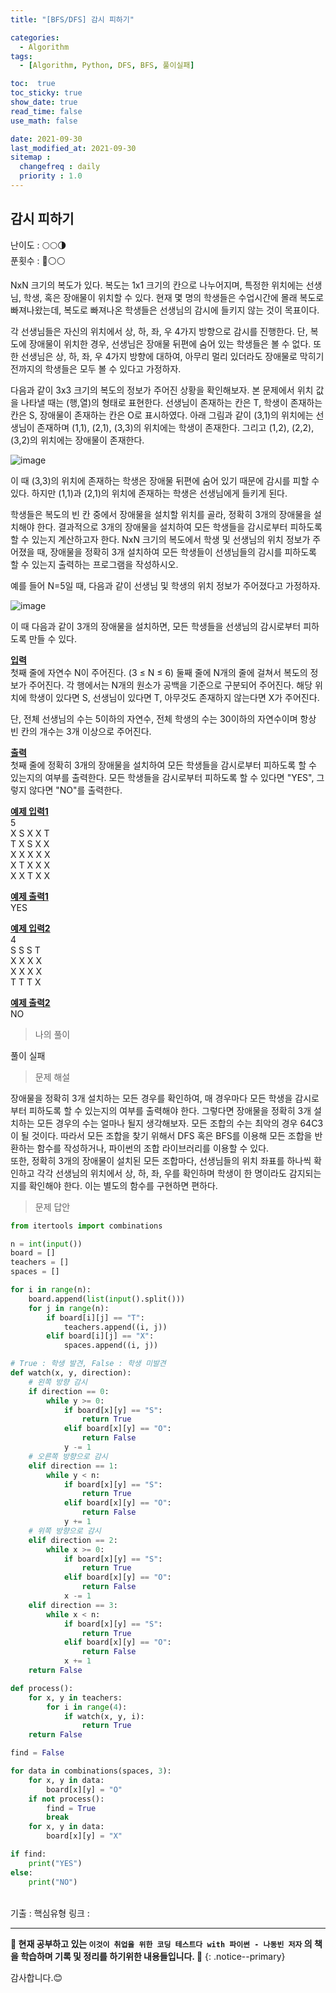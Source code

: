 ```yaml
---
title: "[BFS/DFS] 감시 피하기"

categories:
  - Algorithm
tags:
  - [Algorithm, Python, DFS, BFS, 풀이실패]

toc:  true
toc_sticky: true
show_date: true
read_time: false
use_math: false

date: 2021-09-30
last_modified_at: 2021-09-30
sitemap :
  changefreq : daily
  priority : 1.0
---
```


## 감시 피하기  

난이도 : 🌕🌕🌗  
푼횟수 : 🔴⚪⚪  

NxN 크기의 복도가 있다. 복도는 1x1 크기의 칸으로 나누어지며, 특정한 위치에는 선생님, 학생, 혹은 장애물이 위치할 수 있다. 현재 몇 명의 학생들은 수업시간에 몰래 복도로 빠져나왔는데, 복도로 빠져나온 학생들은 선생님의 감시에 들키지 않는 것이 목표이다.  

각 선생님들은 자신의 위치에서 상, 하, 좌, 우 4가지 방향으로 감시를 진행한다. 단, 복도에 장애물이 위치한 경우, 선생님은 장애물 뒤편에 숨어 있는 학생들은 볼 수 없다. 또한 선생님은 상, 하, 좌, 우 4가지 방향에 대하여, 아무리 멀리 있더라도 장애물로 막히기 전까지의 학생들은 모두 볼 수 있다고 가정하자.  

다음과 같이 3x3 크기의 복도의 정보가 주어진 상황을 확인해보자. 본 문제에서 위치 값을 나타낼 때는 (행,열)의 형태로 표현한다. 선생님이 존재하는 칸은 T, 학생이 존재하는 칸은 S, 장애물이 존재하는 칸은 O로 표시하였다. 아래 그림과 같이 (3,1)의 위치에는 선생님이 존재하며 (1,1), (2,1), (3,3)의 위치에는 학생이 존재한다. 그리고 (1,2), (2,2), (3,2)의 위치에는 장애물이 존재한다.  

![image](https://user-images.githubusercontent.com/37467408/135367168-7c3af480-5de0-463e-8920-cddb2846e91e.PNG)  

이 때 (3,3)의 위치에 존재하는 학생은 장애물 뒤편에 숨어 있기 때문에 감시를 피할 수 있다. 하지만 (1,1)과 (2,1)의 위치에 존재하는 학생은 선생님에게 들키게 된다.  

학생들은 복도의 빈 칸 중에서 장애물을 설치할 위치를 골라, 정확히 3개의 장애물을 설치해야 한다. 결과적으로 3개의 장애물을 설치하여 모든 학생들을 감시로부터 피하도록 할 수 있는지 계산하고자 한다. NxN 크기의 복도에서 학생 및 선생님의 위치 정보가 주어졌을 때, 장애물을 정확히 3개 설치하여 모든 학생들이 선생님들의 감시를 피하도록 할 수 있는지 출력하는 프로그램을 작성하시오.  

예를 들어 N=5일 때, 다음과 같이 선생님 및 학생의 위치 정보가 주어졌다고 가정하자.  

![image](https://user-images.githubusercontent.com/37467408/135367192-eb143b2b-1b6c-46b2-8936-38e8bcca6502.PNG)  

이 때 다음과 같이 3개의 장애물을 설치하면, 모든 학생들을 선생님의 감시로부터 피하도록 만들 수 있다.  

**<u>입력</u>**  
첫째 줄에 자연수 N이 주어진다. (3 ≤ N ≤ 6) 둘째 줄에 N개의 줄에 걸쳐서 복도의 정보가 주어진다. 각 행에서는 N개의 원소가 공백을 기준으로 구분되어 주어진다. 해당 위치에 학생이 있다면 S, 선생님이 있다면 T, 아무것도 존재하지 않는다면 X가 주어진다.  

단, 전체 선생님의 수는 5이하의 자연수, 전체 학생의 수는 30이하의 자연수이며 항상 빈 칸의 개수는 3개 이상으로 주어진다.  

**<u>출력</u>**  
첫째 줄에 정확히 3개의 장애물을 설치하여 모든 학생들을 감시로부터 피하도록 할 수 있는지의 여부를 출력한다. 모든 학생들을 감시로부터 피하도록 할 수 있다면 "YES", 그렇지 않다면 "NO"를 출력한다.  

**<u>예제 입력1</u>**  
5  
X S X X T  
T X S X X  
X X X X X  
X T X X X  
X X T X X  

**<u>예제 출력1</u>**  
YES  

**<u>예제 입력2</u>**  
4  
S S S T  
X X X X  
X X X X  
T T T X  

**<u>예제 출력2</u>**  
NO  

> 나의 풀이  

풀이 실패  

> 문제 해설  

장애물을 정확히 3개 설치하는 모든 경우를 확인하여, 매 경우마다 모든 학생을 감시로부터 피하도록 할 수 있는지의 여부를 출력해야 한다. 그렇다면 장애물을 정확히 3개 설치하는 모든 경우의 수는 얼마나 될지 생각해보자. 모든 조합의 수는 최악의 경우 64C3이 될 것이다. 따라서 모든 조합을 찾기 위해서 DFS 혹은 BFS를 이용해 모든 조합을 반환하는 함수를 작성하거나, 파이썬의 조합 라이브러리를 이용할 수 있다.  
또한, 정확히 3개의 장애물이 설치된 모든 조합마다, 선생님들의 위치 좌표를 하나씩 확인하고 각각 선생님의 위치에서 상, 하, 좌, 우를 확인하며 학생이 한 명이라도 감지되는지를 확인해야 한다. 이는 별도의 함수를 구현하면 편하다.  


> 문제 답안  

```python
from itertools import combinations

n = int(input())
board = []
teachers = []
spaces = []

for i in range(n):
    board.append(list(input().split()))
    for j in range(n):
        if board[i][j] == "T":
            teachers.append((i, j))
        elif board[i][j] == "X":
            spaces.append((i, j))

# True : 학생 발견, False : 학생 미발견
def watch(x, y, direction):
    # 왼쪽 방향 감시
    if direction == 0:
        while y >= 0:
            if board[x][y] == "S":
                return True
            elif board[x][y] == "O":
                return False
            y -= 1
    # 오른쪽 방향으로 감시
    elif direction == 1:
        while y < n:
            if board[x][y] == "S":
                return True
            elif board[x][y] == "O":
                return False
            y += 1
    # 위쪽 방향으로 감시
    elif direction == 2:
        while x >= 0:
            if board[x][y] == "S":
                return True
            elif board[x][y] == "O":
                return False
            x -= 1
    elif direction == 3:
        while x < n:
            if board[x][y] == "S":
                return True
            elif board[x][y] == "O":
                return False
            x += 1
    return False

def process():
    for x, y in teachers:
        for i in range(4):
            if watch(x, y, i):
                return True
    return False

find = False

for data in combinations(spaces, 3):
    for x, y in data:
        board[x][y] = "O"
    if not process():
        find = True
        break
    for x, y in data:
        board[x][y] = "X"

if find:
    print("YES")
else:
    print("NO")

```

<br>
기출 : 핵심유형  
링크 : <https://www.acmicpc.net/problem/18428>  

---
**🐢 현재 공부하고 있는 `이것이 취업을 위한 코딩 테스트다 with 파이썬 - 나동빈 저자` 의 책을 학습하며 기록 및 정리를 하기위한 내용들입니다. 🐢**
{: .notice--primary}

감사합니다.😊
